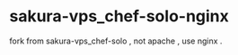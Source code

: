 sakura-vps_chef-solo-nginx
==========================

fork from sakura-vps_chef-solo , not apache , use nginx .
